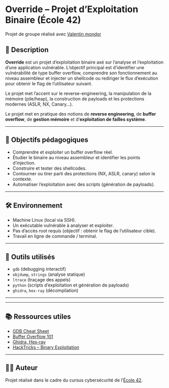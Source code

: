 # Override – Projet d’Exploitation Binaire (École 42)

Projet de groupe réalisé avec [Valentin mondor](https://github.com/vmondor)

## 📌 Description

**Override** est un projet d’exploitation binaire axé sur l’analyse et l’exploitation d’une application vulnérable. L’objectif principal est d’identifier une vulnérabilité de type buffer overflow, comprendre son fonctionnement au niveau assembleur et injecter un shellcode ou rediriger le flux d’exécution pour obtenir le flag de l’utilisateur suivant.

Le projet met l’accent sur le reverse-engineering, la manipulation de la mémoire (pile/heap), la construction de payloads et les protections modernes (ASLR, NX, Canary…).

Le projet met en pratique des notions de **reverse engineering**, de **buffer overflow**, de **gestion mémoire** et d’**exploitation de failles système**.

---

## 🎯 Objectifs pédagogiques

- Comprendre et exploiter un buffer overflow réel.
- Étudier le binaire au niveau assembleur et identifier les points d’injection.
- Construire et tester des shellcodes.
- Contourner ou tirer parti des protections (NX, ASLR, canary) selon le contexte.
- Automatiser l’exploitation avec des scripts (génération de payloads).

---

## 🛠️ Environnement

- Machine Linux (local via SSH).
- Un exécutable vulnérable à analyser et exploiter.
- Pas d’accès root requis (objectif : obtenir le flag de l’utilisateur cible).
- Travail en ligne de commande / terminal.

---

## 🔧 Outils utilisés

- `gdb` (debugging interactif)
- `objdump`, `strings` (analyse statique)
- `ltrace` (traçage des appels)
- `python` (scripts d’exploitation et génération de payloads)
- `ghidra`, `hex-ray` (décompilation)

---

---

## 📚 Ressources utiles

- [GDB Cheat Sheet](https://darkdust.net/files/GDB%20Cheat%20Sheet.pdf)
- [Buffer Overflow 101](https://exploit.education/)
- [Ghidra, Hex-ray](https://dogbolt.org/)
- [HackTricks – Binary Exploitation](https://book.hacktricks.xyz/)

---

## 👨‍💻 Auteur

Projet réalisé dans le cadre du cursus cybersécurité de l’[École 42](https://42.fr/).
